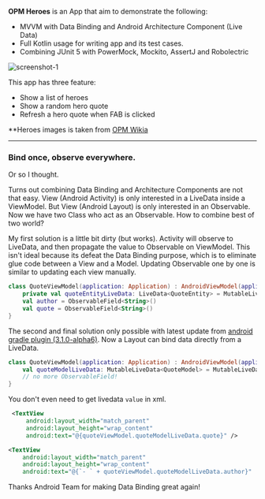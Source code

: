 **OPM Heroes** is an App that aim to demonstrate the following:

- MVVM with Data Binding and Android Architecture Component (Live Data)
- Full Kotlin usage for writing app and its test cases.
- Combining JUnit 5 with PowerMock, Mockito, AssertJ and Robolectric

![screenshot-1](/Users/aldo/AndroidStudioProjects/PortfolioApps/OPMHeroes/raw/screenshot-1.png)

This app has three feature:

- Show a list of heroes
- Show a random hero quote
- Refresh a hero quote when FAB is clicked

**Heroes images is taken from [OPM Wikia](onepunchman.wikia.com)

---

### Bind once, observe everywhere.

Or so I thought.

Turns out combining Data Binding and Architecture Components are not that easy. View (Android Activity) is only interested in a LiveData inside a ViewModel. But View (Android Layout) is only interested in an Observable. Now we have two Class who act as an Observable. How to combine best of two world?

My first solution is a little bit dirty (but works). Activity will observe to LiveData, and then propagate the value to Observable on ViewModel. This isn't ideal because its defeat the Data Binding purpose, which is to eliminate glue code between a View and a Model. Updating Observable one by one is similar to updating each view manually.

```kotlin
class QuoteViewModel(application: Application) : AndroidViewModel(application) {
    private val quoteEntityLiveData: LiveData<QuoteEntity> = MutableLiveData()
    val author = ObservableField<String>()
    val quote = ObservableField<String>()
}
```


The second and final solution only possible with latest update from [android gradle plugin (3.1.0-alpha6)](https://androidstudio.googleblog.com/2017/12/android-studio-31-canary-6-is-now.html). Now a Layout can bind data directly from a LiveData.

```kotlin
class QuoteViewModel(application: Application) : AndroidViewModel(application) {
    val quoteModelLiveData: MutableLiveData<QuoteModel> = MutableLiveData()
    // no more ObservableField!
}
```
You don't even need to get livedata `value` in xml.

```xml
 <TextView
     android:layout_width="match_parent"
     android:layout_height="wrap_content"
     android:text="@{quoteViewModel.quoteModelLiveData.quote}" />

<TextView
    android:layout_width="match_parent"
    android:layout_height="wrap_content"
    android:text="@{`- ` + quoteViewModel.quoteModelLiveData.author}"  />
```

Thanks Android Team for making Data Binding great again!